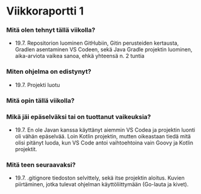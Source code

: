 # Viikkoraportti 1

### Mitä olen tehnyt tällä viikolla?

- 19.7. Repositorion luominen GitHubiin, Gitin perusteiden kertausta, Gradlen asentaminen VS Codeen, sekä Java Gradle projektin luominen, aika-arviota vaikea sanoa, ehkä yhteensä n. 2 tuntia

### Miten ohjelma on edistynyt?

- 19.7. Projekti luotu

### Mitä opin tällä viikolla?

### Mikä jäi epäselväksi tai on tuottanut vaikeuksia?

- 19.7. En ole Javan kanssa käyttänyt aiemmin VS Codea ja projektin luonti oli vähän epäselvää. Loin Kotlin projektin, mutten oikeastaan tiedä mitä olisi pitänyt luoda, kun VS Code antoi vaihtoehtoina vain Goovy ja Kotlin projektit. 

### Mitä teen seuraavaksi?

- 19.7. .gitignore tiedoston selvittely, sekä itse projektin aloitus. Kuvien piirtäminen, jotka tulevat ohjelman käyttöliittymään (Go-lauta ja kivet).

